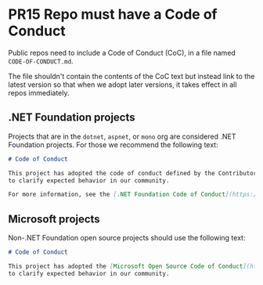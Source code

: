 # PR15 Repo must have a Code of Conduct

Public repos need to include a Code of Conduct (CoC), in a file named
`CODE-OF-CONDUCT.md`.

The file shouldn't contain the contents of the CoC text but instead link to the
latest version so that when we adopt later versions, it takes effect in all
repos immediately.

## .NET Foundation projects

Projects that are in the `dotnet`, `aspnet`, or `mono` org are considered .NET
Foundation projects. For those we recommend the following text:

```Markdown
# Code of Conduct

This project has adopted the code of conduct defined by the Contributor Covenant
to clarify expected behavior in our community.

For more information, see the [.NET Foundation Code of Conduct](https://dotnetfoundation.org/code-of-conduct).
```

## Microsoft projects

Non-.NET Foundation open source projects should use the following text:

```Markdown
# Code of Conduct

This project has adopted the [Microsoft Open Source Code of Conduct](https://opensource.microsoft.com/codeofconduct)
to clarify expected behavior in our community.
```
